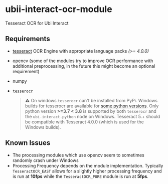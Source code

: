 # ubii-interact-ocr-module
Tesseract OCR for Ubi Interact

## Requirements
* [tesseract](https://tesseract-ocr.github.io/) OCR Engine with appropriate language packs _(>= 4.0.0)_
* opencv (some of the modules try to improve OCR performance with additional preprocessing, in the future this might become an optional requirement)
* numpy
* [``tesserocr``](https://github.com/sirfz/tesserocr)

   > :warning: On windows ``tesserocr`` can't be installed from PyPi. Windows builds for tesserocr are available for [some python versions](https://github.com/simonflueckiger/tesserocr-windows_build/releases). Only python version __>=3.7 < 3.8__ is supported by both ``tesserocr`` and the ``ubi-interact-python`` node on Windows. Tesseract 5.+ should be compatible with Tesseract 4.0.0 (which is used for the Windows builds).
   
## Known Issues
* The processing modules which use opencv seem to sometimes randomly crash under Windows
* Processing Frequency depends on the module implementation. Typically ``TesseractOCR_EAST`` allows for a slightly higher processing frequency and is run at __10fps__ while the ``TesseractOCR_PURE`` module is run at __5fps__.

